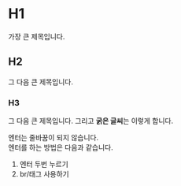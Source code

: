 # H1
가장 큰 제목입니다.

## H2
그 다음 큰 제목입니다.

### H3
그 다음 큰 제목입니다.
그리고 **굵은 글씨**는 이렇게 합니다.

엔터는 줄바꿈이 되지 않습니다. <br/>
엔터를 하는 방법은 다음과 같습니다. <br/>
1. 엔터 두번 누르기
2. br/태그 사용하기
